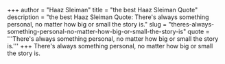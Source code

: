 +++
author = "Haaz Sleiman"
title = "the best Haaz Sleiman Quote"
description = "the best Haaz Sleiman Quote: There's always something personal, no matter how big or small the story is."
slug = "theres-always-something-personal-no-matter-how-big-or-small-the-story-is"
quote = '''There's always something personal, no matter how big or small the story is.'''
+++
There's always something personal, no matter how big or small the story is.
